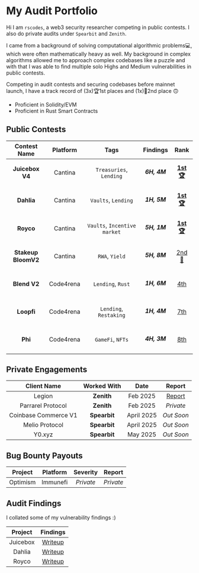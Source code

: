 # My Audit Portfolio

Hi I am `rscodes`, a web3 security researcher competing in public contests. I also do private audits under `Spearbit` and `Zenith`.

I came from a background of solving computational algorithmic problems💻, which were often mathematically heavy as well. My background in complex algorithms allowed me to approach complex codebases like a puzzle and with that I was able to find multiple solo Highs and Medium vulnerabilities in public contests.

Competing in audit contests and securing codebases before mainnet launch, I have a track record of (3x)🏆1st places and (1x)🥈2nd place 🙃
  * Proficient in Solidity/EVM
  * Proficient in Rust Smart Contracts

## Public Contests

| Contest Name | Platform | Tags | Findings | Rank |
|:------------:|:--------:|:----:|:--------:|:----:|
| **Juicebox V4**| Cantina | `Treasuries`, `Lending` | <h5>6H, 4M</h5> | **[1st 🏆](https://cantina.xyz/competitions/8d7bdfb9-cf19-4294-95d0-763af5d425b4/leaderboard)** |
| **Dahlia** | Cantina | `Vaults`, `Lending` | <h5>1H, 5M</h5> | **[1st 🏆](https://cantina.xyz/competitions/691ce303-f137-437a-bf34-aef87dfe983b/leaderboard)** |
| **Royco** | Cantina | `Vaults`, `Incentive market` | <h5>5H, 1M</h5> | **[1st 🏆](https://cantina.xyz/competitions/fadb5a8f-e39c-4a6b-89f6-a03858bb8602/leaderboard)** |
| **Stakeup<br>BloomV2** | Cantina | `RWA`, `Yield` | <h5>5H, 8M</h5> | [2nd 🥈](https://cantina.xyz/competitions/61087007-c7e9-4c4e-9d90-4e118933fecf/leaderboard) |
| **Blend V2** | Code4rena | `Lending`, `Rust` | <h5>1H, 6M</h5> | [4th](https://code4rena.com/audits/2025-02-blend-v2-audit-certora-formal-verification) |
| **Loopfi** | Code4rena | `Lending`, `Restaking` | <h5>1H, 4M</h5> | [7th](https://code4rena.com/audits/2024-07-loopfi) |
| **Phi** | Code4rena | `GameFi`, `NFTs` | <h5>4H, 3M</h5> | [8th](https://code4rena.com/audits/2024-08-phi) |

## Private Engagements
| Client Name | Worked With | Date | Report |
|:-----------:|:-----------:|:----:|:------:|
| Legion | **Zenith** | Feb 2025 | [Report](https://github.com/rscodes21/Audit-Portfolio/blob/main/audit-reports/Legion%20-%20Zenith%20Audit%20Report.pdf) |
| Parrarel Protocol | **Zenith** | Feb 2025 | _Private_ |
| Coinbase Commerce V1 | **Spearbit** | April 2025 | _Out Soon_ |
| Melio Protocol | **Spearbit** | April 2025 | _Out Soon_ |
| Y0.xyz | **Spearbit** | May 2025 | _Out Soon_ |

## Bug Bounty Payouts
| Project | Platform | Severity | Report |
|:-------:|:--------:|:--------:|:------:|
| Optimism | Immunefi | _Private_ | _Private_ |

## Audit Findings
I collated some of my vulnerability findings :)

| Project | Findings |
|:-------:|:--------:|
| Juicebox | [Writeup](https://github.com/rscodes21/Audit-Portfolio/blob/main/audit-reports/Juicebox-Findings.md) |
| Dahlia | [Writeup](https://github.com/rscodes21/Audit-Portfolio/blob/main/audit-reports/Dahlia-Findings.md) |
| Royco | [Writeup](https://github.com/rscodes21/Audit-Portfolio/blob/main/audit-reports/Royco-Findings.md) |
